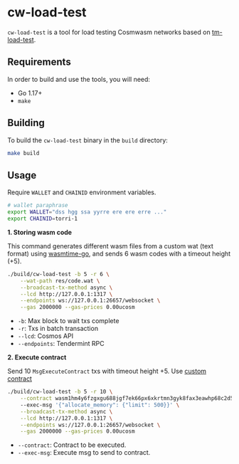 # cw-load-test

`cw-load-test` is a tool for load
testing Cosmwasm networks based on [tm-load-test](https://github.com/informalsystems/tm-load-test).

## Requirements
In order to build and use the tools, you will need:

* Go 1.17+
* `make`

## Building
To build the `cw-load-test` binary in the `build` directory:

```bash
make build
```

## Usage

Require `WALLET` and `CHAINID` environment variables.

```bash
# wallet paraphrase
export WALLET="dss hgg ssa yyrre ere ere erre ..."
export CHAINID=torri-1
```

**1. Storing wasm code**

This command generates different wasm files from a custom wat (text format) using [wasmtime-go](https://github.com/bytecodealliance/wasmtime-go), 
and sends 6 wasm codes with a timeout height (+5).

```bash
./build/cw-load-test -b 5 -r 6 \
    --wat-path res/code.wat \
    --broadcast-tx-method async \
    --lcd http://127.0.0.1:1317 \
    --endpoints ws://127.0.0.1:26657/websocket \
    --gas 2000000 --gas-prices 0.00ucosm
```

- `-b`: Max block to wait txs complete
- `-r`: Txs in batch transaction
- `--lcd`: Cosmos API
- `--endpoints`: Tendermint RPC

**2. Execute contract**

Send 10 `MsgExecuteContract` txs with timeout height +5. Use [custom contract](./contract/)

```bash
./build/cw-load-test -b 5 -r 10 \
    --contract wasm1hm4y6fzgxgu688jgf7ek66px6xkrtmn3gyk8fax3eawhp68c2d5qphe2pl
    --exec-msg '{"allocate_memory": {"limit": 500}}' \
    --broadcast-tx-method async \
    --lcd http://127.0.0.1:1317 \
    --endpoints ws://127.0.0.1:26657/websocket \
    --gas 2000000 --gas-prices 0.00ucosm
```

- `--contract`: Contract to be executed.
- `--exec-msg`: Execute msg to send to contract.
